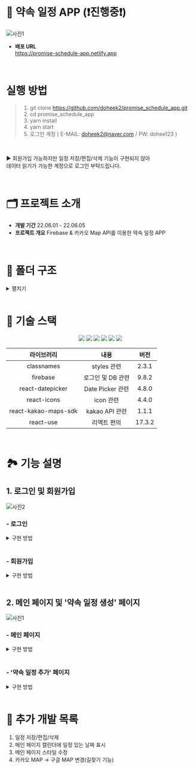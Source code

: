 # 📅 약속 일정 APP (❗진행중❗)

![사진1](https://user-images.githubusercontent.com/97458345/172038899-d14a3d40-3f51-42f1-b37a-3e1ff35ac3f6.jpg)

- **배포 URL** <br/> https://promise-schedule-app.netlify.app

<br/>

# 실행 방법
>1. git clone https://github.com/doheek2/promise_schedule_app.git
>2. cd promise_schedule_app
>3. yarn install
>4. yarn start
>5. 로그인 계정 ( E-MAIL: doheek2@naver.com / PW: dohee123 )

<br/>

▶ 회원가입 가능하지만 일정 저장/편집/삭제 기능이 구현되지 않아 <br/>
데이터 읽기가 가능한 계정으로 로그인 부탁드립니다.

<br/>

# 🗂 프로젝트 소개
- **개발 기간** 22.06.01 - 22.06.05
- **프로젝트 개요** Firebase & 카카오 Map API를 이용한 약속 일정 APP

<br/>

# 📁 폴더 구조
<details>
    <summary>펼치기</summary>

```
├─ src
│  ├─ assets
│  │  └─ svgs
│  │     ├─ check.svg
│  │     ├─ index.js
│  │     └─ logo.svg
│  ├─ components
│  │  ├─ CloseBtn
│  │  │  ├─ closeBtn.module.scss
│  │  │  └─ index.tsx
│  │  ├─ Form
│  │  │  ├─ form.module.scss
│  │  │  └─ index.tsx
│  │  └─ MobileWrapper
│  │     ├─ index.tsx
│  │     └─ mobileWrapper.module.scss
│  ├─ index.tsx
│  ├─ logo.svg
│  ├─ react-app-env.d.ts
│  ├─ reportWebVitals.ts
│  ├─ routes
│  │  ├─ index.tsx
│  │  ├─ Login
│  │  │  ├─ index.tsx
│  │  │  └─ login.module.scss
│  │  ├─ Main
│  │  │  ├─ Calendar
│  │  │  │  ├─ calendar.module.scss
│  │  │  │  └─ index.tsx
│  │  │  ├─ index.tsx
│  │  │  ├─ main.module.scss
│  │  │  └─ SelectList
│  │  │     ├─ index.tsx
│  │  │     └─ selectList.module.scss
│  │  ├─ NewSchedule
│  │  │  ├─ index.tsx
│  │  │  ├─ KakaoMap
│  │  │  │  ├─ index.tsx
│  │  │  │  └─ kakaoMap.module.scss
│  │  │  ├─ newSchedule.module.scss
│  │  │  └─ SelectDate
│  │  │     ├─ datepicker.css
│  │  │     ├─ index.tsx
│  │  │     └─ selectDate.module.scss
│  │  ├─ routes.module.scss
│  │  └─ SignUp
│  │     ├─ index.tsx
│  │     ├─ signUp.module.scss
│  │     └─ SuccessSignUp
│  │        ├─ index.tsx
│  │        └─ successSignUp.module.scss
│  ├─ services
│  │  └─ firebase.ts
│  ├─ setupTests.ts
│  ├─ states
│  │  └─ recoil.ts
│  ├─ styles
│  │  ├─ base
│  │  │  ├─ _fonts.scss
│  │  │  ├─ _more.scss
│  │  │  └─ _reset.scss
│  │  ├─ constants
│  │  │  ├─ _colors.scss
│  │  │  ├─ _levels.scss
│  │  │  └─ _sizes.scss
│  │  ├─ index.js
│  │  ├─ index.scss
│  │  └─ mixins
│  │     ├─ _animation.scss
│  │     ├─ _flexbox.scss
│  │     ├─ _position.scss
│  │     ├─ _responsive.scss
│  │     ├─ _typography.scss
│  │     └─ _visual.scss
│  ├─ types
│  │  └─ promise.d.ts
│  └─ utils
│     └─ axios.ts
├─ tsconfig.json
└─ yarn.lock
```

</details>

<br/>

# 🔨 기술 스택
<div align="center">
 <img src="https://img.shields.io/badge/HTML5-E34F26?style=flat-square&logo=HTML5&logoColor=white"/>
 <img src="https://img.shields.io/badge/CSS3-1572B6?style=flat-square&logo=CSS3&logoColor=white"/>
 <img src="https://img.shields.io/badge/Sass-CC6699?style=flat-square&logo=Sass&logoColor=white"/>
 <img src="https://img.shields.io/badge/TypeScript-3178C6?style=flat-square&logo=TypeScript&logoColor=white"/>
 <img src="https://img.shields.io/badge/React-61DAFB?style=flat-square&logo=React&logoColor=white"/>
 <img src="https://img.shields.io/badge/Recoil-764ABC?style=flat-square&logo=Recoil&logoColor=white"/>

 <br/>

|라이브러리|내용|버전|
|:---:|:---:|:---:|
| classnames | styles 관련 | 2.3.1 |
| firebase | 로그인 및 DB 관련 | 9.8.2 |
| react-datepicker | Date Picker 관련 | 4.8.0 |
| react-icons | icon 관련 | 4.4.0 |
| react-kakao-maps-sdk | kakao API 관련 | 1.1.1 |
| react-use | 리액트 편의 | 17.3.2 |

<br/>

</div>

# 🏞 기능 설명

## 1. 로그인 및 회원가입

![사진2](https://user-images.githubusercontent.com/97458345/172026026-8467ff18-186a-4e6f-9810-0bc43ae92e71.jpg)

### - 로그인
<details>
  <summary>구현 방법</summary>
1. signInWithEmailAndPassword를 통해 firebase에 있는 계정 정보와 일치하면 메인 화면으로 이동합니다.

```ts
signInWithEmailAndPassword(auth, email, password).then(() => {
  setIsLoggedIn(true)
  navigate('/')
})
```   

</details>

<br/>

### - 회원가입
<details>
    <summary>구현 방법</summary>
1. createUserWithEmailAndPassword를 통해 firebase에 계정 생성이 되면 '회원 가입 성공' 페이지로 이동합니다.

```ts
createUserWithEmailAndPassword(auth, email, password)
  .then(() => {
    navigate('/successSignUp')
  })
  .catch((error) => {
    // eslint-disable-next-line no-console
    console.log(error.message)
  })
```
</details>

<br/>

## 2. 메인 페이지 및 '약속 일정 생성' 페이지

![사진1](https://user-images.githubusercontent.com/97458345/172038899-d14a3d40-3f51-42f1-b37a-3e1ff35ac3f6.jpg)

### - 메인 페이지
<details>
  <summary>구현 방법</summary>
1. 현재 선택된 month 1일의 요일을 구하여 일요일부터 해당 요일까지 공백을 준 뒤, date count만큼 date을 출력합니다.

```ts
const returnDay = useCallback(() => {
  const dayArr: ReactElement[] = []
  for (const nowDay of WEEK_LIST) {
    let i = 0
    const day = new Date(selectedYear, selectedMonth - 1, 1).getDay()
    if (WEEK_LIST[day] === nowDay) {
      for (i = 0; i < dateTotalCount; i += 1) {
        const timeKey = `day${i + 1}`
        dayArr.push(
          <button
            type='button'
            key={timeKey}
            onClick={dateClickHandler}
            value={i + 1}
            className={cx(
              {
                [styles.today]: TODAY.year === selectedYear && TODAY.month === selectedMonth && TODAY.date === i + 1,
              },
              { [styles.weekday]: true },
              {
                [styles.sunday]: new Date(selectedYear, selectedMonth - 1, i + 1).getDay() === 0,
              },
              {
                [styles.clickedDate]: isBtnClickedArr[i],
              }
            )}
          >
            {i + 1}
          </button>
        )
      }
    } else {
      dayArr.push(<div key={nowDay} className={styles.weekday} />)
    }
    if (i === dateTotalCount) break
  }
  return dayArr
}, [selectedYear, selectedMonth, dateTotalCount])
```

<br/>

2. firebase에 저장되어 있는 일정 날짜 데이터와 캘린더에 선택한 날짜 데이터가 일치하면 selectData에 push합니다.

```ts
if (firebaseData.length !== 0) {
  firebaseData[0].data.forEach((v) => {
    const year = new Date(v.date).getFullYear()
    const month = new Date(v.date).getMonth() + 1
    const date = new Date(v.date).getDate()

    if (year === selectedYear && month === selectedMonth && date === selectedDate) {
      selectData.push(v)
    }
  })
}
```
</details>

<br/>

### - '약속 일정 추가' 페이지
<details>
  <summary>구현 방법</summary>
1. 라이브러리를 통해 DatePicker를 구현하였습니다. <br/>
(직접 custom을 하기 위해 module.scss가 아닌 css 파일을 사용하였습니다.)

```ts
<DatePicker
  selected={selectedDate}
  className='datepicker'
  dateFormat='yy. MM. dd (eee)'
  disabledKeyboardNavigation
  onChangeRaw={inputReadOnlyHandler}
  onChange={dateChangeHandler}
  customInput={<input type='text' className={styles.datePickerInput} />}
  renderCustomHeader={({
    date,
    decreaseMonth,
    increaseMonth,
    prevMonthButtonDisabled,
    nextMonthButtonDisabled,
  }) => (
    <div className={styles.datePickerHeader}>
      <button
        type='button'
        className={cx(styles.navigation, styles.prevBtn)}
        onClick={decreaseMonth}
        disabled={prevMonthButtonDisabled}
      >
        <MdArrowBackIos />
      </button>
      <div className={styles.currentMonth}>
        {date.getFullYear()} {date.getMonth() + 1}
      </div>
      <button
        type='button'
        className={cx(styles.navigation, styles.nextBtn)}
        onClick={increaseMonth}
        disabled={nextMonthButtonDisabled}
      >
        <MdArrowForwardIos />
      </button>
    </div>
  )}
/>
```

<br/>

2. geolocation을 통해 현재 위치를 kakao map을 통해 보여줍니다.

```ts
const [lat, setLat] = useState(33.450701)
const [lng, setLng] = useState(126.570667)

if (navigator.geolocation) {
  navigator.geolocation.getCurrentPosition((position) => {
    setLat(position.coords.latitude)
    setLng(position.coords.longitude)
  })
}
```

</details>

<br/>

# 📌 추가 개발 목록
1. 일정 저장/편집/삭제
2. 메인 페이지 캘린더에 일정 있는 날짜 표시
3. 메인 페이지 스타일 수정
4. 카카오 MAP -> 구글 MAP 변경(길찾기 기능)
